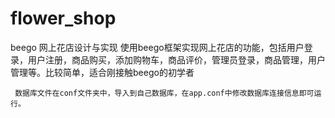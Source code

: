 # flower_shop
beego 网上花店设计与实现 
    使用beego框架实现网上花店的功能，包括用户登录，用户注册，商品购买，添加购物车，商品评价，管理员登录，商品管理，用户管理等。比较简单，适合刚接触beego的初学者
   

     数据库文件在conf文件夹中，导入到自己数据库，在app.conf中修改数据库连接信息即可运行。

